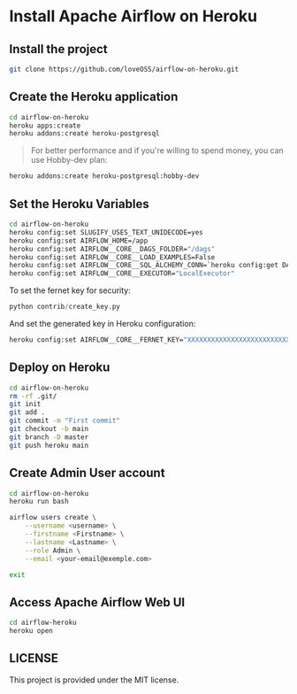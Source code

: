 # Install Apache Airflow on Heroku

## Install the project

```bash
git clone https://github.com/loveOSS/airflow-on-heroku.git
```

## Create the Heroku application

```bash
cd airflow-on-heroku
heroku apps:create
heroku addons:create heroku-postgresql
```

> For better performance and if you're willing to spend money, you can use Hobby-dev plan:

```bash
heroku addons:create heroku-postgresql:hobby-dev
```

## Set the Heroku Variables

```bash
cd airflow-on-heroku
heroku config:set SLUGIFY_USES_TEXT_UNIDECODE=yes
heroku config:set AIRFLOW_HOME=/app
heroku config:set AIRFLOW__CORE__DAGS_FOLDER="/dags"
heroku config:set AIRFLOW__CORE__LOAD_EXAMPLES=False
heroku config:set AIRFLOW__CORE__SQL_ALCHEMY_CONN=`heroku config:get DATABASE_URL`
heroku config:set AIRFLOW__CORE__EXECUTOR="LocalExecutor"
```

To set the fernet key for security:

```python
python contrib/create_key.py
```

And set the generated key in Heroku configuration:

```bash
heroku config:set AIRFLOW__CORE__FERNET_KEY="XXXXXXXXXXXXXXXXXXXXXXXXXX"
```

## Deploy on Heroku

```bash
cd airflow-on-heroku
rm -rf .git/
git init
git add .
git commit -m "First commit"
git checkout -b main
git branch -D master
git push heroku main
```

## Create Admin User account

```bash
cd airflow-on-heroku
heroku run bash

airflow users create \
    --username <username> \
    --firstname <Firstname> \
    --lastname <Lastname> \
    --role Admin \
    --email <your-email@exemple.com>

exit
```

## Access Apache Airflow Web UI

```bash
cd airflow-heroku
heroku open
```

## LICENSE

This project is provided under the MIT license.
